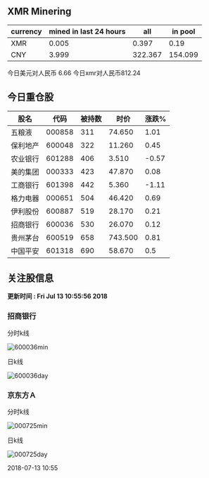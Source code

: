 ## XMR Minering

|currency|mined in last 24 hours|all|in pool|
|---|---|---|---|
|XMR|0.005|0.397|0.19|
|CNY|3.999|322.367|154.099|

今日美元对人民币 6.66	今日xmr对人民币812.24


## 今日重仓股 

|股名|代码|被持数|时价|涨跌%|
|---|---|---|---|---|
|五粮液|000858|311|74.650|1.01|
|保利地产|600048|322|11.260|0.45|
|农业银行|601288|406|3.510|-0.57|
|美的集团|000333|423|47.870|0.08|
|工商银行|601398|442|5.360|-1.11|
|格力电器|000651|504|46.420|0.69|
|伊利股份|600887|519|28.170|0.21|
|招商银行|600036|530|26.070|0.12|
|贵州茅台|600519|658|743.500|0.81|
|中国平安|601318|690|58.670|0.5|

## 关注股信息
**更新时间 : Fri Jul 13 10:55:56 2018**
### 招商银行 
分时k线

![600036min](http://image.sinajs.cn/newchart/min/n/sh600036.gif)

日k线

![600036day](http://image.sinajs.cn/newchart/daily/n/sh600036.gif)

### 京东方Ａ 
分时k线

![000725min](http://image.sinajs.cn/newchart/min/n/sz000725.gif)

日k线

![000725day](http://image.sinajs.cn/newchart/daily/n/sz000725.gif)

2018-07-13 10:55